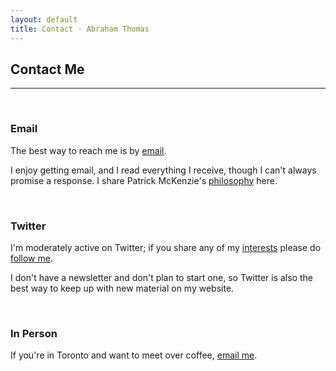```yaml
---
layout: default
title: Contact · Abraham Thomas
---
```


## Contact Me

----

<br/>

### Email

The best way to reach me is by [email](mailto:athos1@gmail.com).

I enjoy getting email, and I read everything I receive, though I can't always promise a response.  I share Patrick McKenzie's [philosophy](https://www.kalzumeus.com/standing-invitation) here.

<br/>

### Twitter

I'm moderately active on Twitter; if you share any of my [interests](/interests) please do [follow me](https://twitter.com/athomasq).  

I don't have a newsletter and don't plan to start one, so Twitter is also the best way to keep up with new material on my website.

<br/>

### In Person

If you're in Toronto and want to meet over coffee, [email me].

[email me]: mailto:athos1@gmail.com